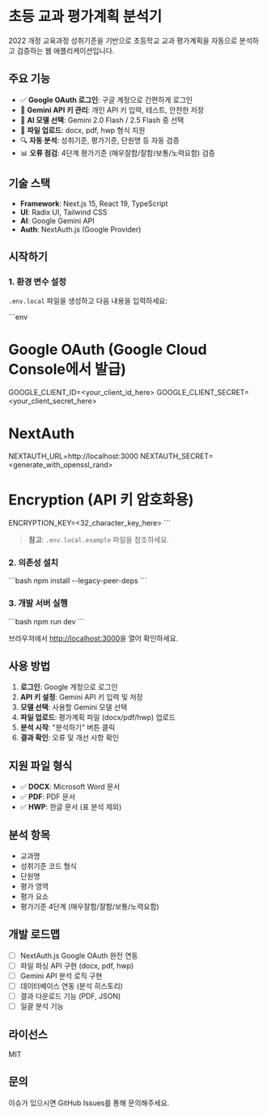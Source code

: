 # 초등 교과 평가계획 분석기

2022 개정 교육과정 성취기준을 기반으로 초등학교 교과 평가계획을 자동으로 분석하고 검증하는 웹 애플리케이션입니다.

## 주요 기능

- ✅ **Google OAuth 로그인**: 구글 계정으로 간편하게 로그인
- 🔑 **Gemini API 키 관리**: 개인 API 키 입력, 테스트, 안전한 저장
- 🤖 **AI 모델 선택**: Gemini 2.0 Flash / 2.5 Flash 중 선택
- 📁 **파일 업로드**: docx, pdf, hwp 형식 지원
- 🔍 **자동 분석**: 성취기준, 평가기준, 단원명 등 자동 검증
- 📊 **오류 점검**: 4단계 평가기준 (매우잘함/잘함/보통/노력요함) 검증

## 기술 스택

- **Framework**: Next.js 15, React 19, TypeScript
- **UI**: Radix UI, Tailwind CSS
- **AI**: Google Gemini API
- **Auth**: NextAuth.js (Google Provider)

## 시작하기

### 1. 환경 변수 설정

`.env.local` 파일을 생성하고 다음 내용을 입력하세요:

\`\`\`env
# Google OAuth (Google Cloud Console에서 발급)
GOOGLE_CLIENT_ID=<your_client_id_here>
GOOGLE_CLIENT_SECRET=<your_client_secret_here>

# NextAuth
NEXTAUTH_URL=http://localhost:3000
NEXTAUTH_SECRET=<generate_with_openssl_rand>

# Encryption (API 키 암호화용)
ENCRYPTION_KEY=<32_character_key_here>
\`\`\`

> **참고**: `.env.local.example` 파일을 참조하세요.

### 2. 의존성 설치

\`\`\`bash
npm install --legacy-peer-deps
\`\`\`

### 3. 개발 서버 실행

\`\`\`bash
npm run dev
\`\`\`

브라우저에서 [http://localhost:3000](http://localhost:3000)을 열어 확인하세요.

## 사용 방법

1. **로그인**: Google 계정으로 로그인
2. **API 키 설정**: Gemini API 키 입력 및 저장
3. **모델 선택**: 사용할 Gemini 모델 선택
4. **파일 업로드**: 평가계획 파일 (docx/pdf/hwp) 업로드
5. **분석 시작**: "분석하기" 버튼 클릭
6. **결과 확인**: 오류 및 개선 사항 확인

## 지원 파일 형식

- ✅ **DOCX**: Microsoft Word 문서
- ✅ **PDF**: PDF 문서
- ✅ **HWP**: 한글 문서 (표 분석 제외)

## 분석 항목

- 교과명
- 성취기준 코드 형식
- 단원명
- 평가 영역
- 평가 요소
- 평가기준 4단계 (매우잘함/잘함/보통/노력요함)

## 개발 로드맵

- [ ] NextAuth.js Google OAuth 완전 연동
- [ ] 파일 파싱 API 구현 (docx, pdf, hwp)
- [ ] Gemini API 분석 로직 구현
- [ ] 데이터베이스 연동 (분석 히스토리)
- [ ] 결과 다운로드 기능 (PDF, JSON)
- [ ] 일괄 분석 기능

## 라이선스

MIT

## 문의

이슈가 있으시면 GitHub Issues를 통해 문의해주세요.
